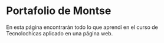 # Portafolio de Montse
En esta página encontrarán todo lo que aprendí en el curso de Tecnolochicas aplicado en una página web.
